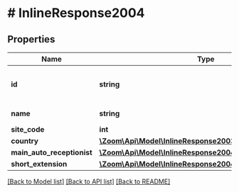 # # InlineResponse2004

## Properties

Name | Type | Description | Notes
------------ | ------------- | ------------- | -------------
**id** | **string** | Site ID. Unique Identifier of the site. | [optional] 
**name** | **string** | Name of the Site. | [optional] 
**site_code** | **int** | [Site Code](https://support.zoom.us/hc/en-us/articles/360020809672-Managing-Multiple-Sites#h_79ca9c8f-c97b-4486-aa59-d0d9d31a525b) | [optional] 
**country** | [**\Zoom\Api\Model\InlineResponse2003Country**](InlineResponse2003Country.md) |  | [optional] 
**main_auto_receptionist** | [**\Zoom\Api\Model\InlineResponse2004MainAutoReceptionist**](InlineResponse2004MainAutoReceptionist.md) |  | [optional] 
**short_extension** | [**\Zoom\Api\Model\InlineResponse2004ShortExtension**](InlineResponse2004ShortExtension.md) |  | [optional] 

[[Back to Model list]](../../README.md#documentation-for-models) [[Back to API list]](../../README.md#documentation-for-api-endpoints) [[Back to README]](../../README.md)


